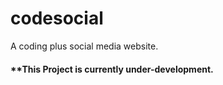 # codesocial

A coding plus social media website.

#### **This Project is currently under-development.